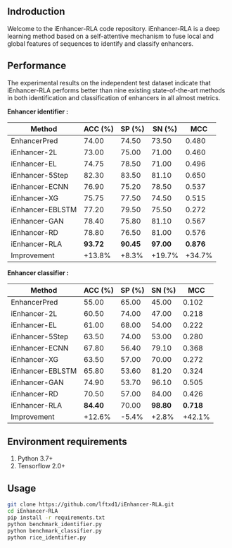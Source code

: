 ## Indroduction

Welcome to the iEnhancer-RLA code repository. iEnhancer-RLA is a deep learning method based on a self-attentive mechanism to fuse local and global features of sequences to identify and classify enhancers.



## Performance

The experimental results on the independent test dataset indicate that iEnhancer-RLA performs better than nine existing state-of-the-art methods in both identification and classification of enhancers in  all almost metrics.

**Enhancer identifier :** 

| Method           | ACC (%)      | SP (%)       | SN (%)       | MCC          |
| ---------------- | ------------ | ------------ | ------------ | ------------ |
| EnhancerPred     | 74.00      | 74.50      | 73.50      | 0.480      |
| iEnhancer-2L     | 73.00      | 75.00      | 71.00      | 0.460      |
| iEnhancer-EL     | 74.75      | 78.50      | 71.00      | 0.496      |
| iEnhancer-5Step  | 82.30     | 83.50      | 81.10      | 0.650      |
| iEnhancer-ECNN   | 76.90      | 75.20      | 78.50      | 0.537      |
| iEnhancer-XG     | 75.75      | 77.50      | 74.50      | 0.515      |
| iEnhancer-EBLSTM | 77.20      | 79.50      | 75.50      | 0.272      |
| iEnhancer-GAN    | 78.40      | 75.80      | 81.10      | 0.567     |
| iEnhancer-RD     | 78.80      | 76.50      | 81.00      | 0.576      |
| iEnhancer-RLA    | **93.72** | **90.45** | **97.00** | **0.876** |
| Improvement      | +13.8%     | +8.3%      | +19.7%     | +34.7%     |

**Enhancer classifier :** 

| Method           | ACC (%)      | SP (%)  | SN (%)       | MCC          |
| ---------------- | ------------ | ------- | ------------ | ------------ |
| EnhancerPred     | 55.00      | 65.00 | 45.00      | 0.102      |
| iEnhancer-2L     | 60.50      | 74.00 | 47.00     | 0.218      |
| iEnhancer-EL     | 61.00      | 68.00 | 54.00     | 0.222     |
| iEnhancer-5Step  | 63.50     | 74.00 | 53.00     | 0.280     |
| iEnhancer-ECNN   | 67.80     | 56.40 | 79.10     | 0.368     |
| iEnhancer-XG     | 63.50     | 57.00 | 70.00     | 0.272     |
| iEnhancer-EBLSTM | 65.80     | 53.60 | 81.20     | 0.324     |
| iEnhancer-GAN    | 74.90     | 53.70 | 96.10     | 0.505     |
| iEnhancer-RD     | 70.50     | 57.00 | 84.00     | 0.426     |
| iEnhancer-RLA    | **84.40** | 70.00 | **98.80** | **0.718** |
| Improvement      | +12.6%       | -5.4%   | +2.8%        | +42.1%       |



## Environment requirements

1. Python 3.7+
2. Tensorflow 2.0+



## Usage

```bash
git clone https://github.com/lftxd1/iEnhancer-RLA.git
cd iEnhancer-RLA
pip install -r requirements.txt
python benchmark_identifier.py
python benchmark_classifier.py
python rice_identifier.py 
```

